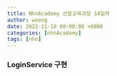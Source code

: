 ```yaml
---
title: NhnAcademy 선발교육과정 14일차
author: woong
date: 2022-11-10 09:00:00 +0800
categories: [nhnAcademy]
tags: [nhn]
---
```


### LoginService 구현
